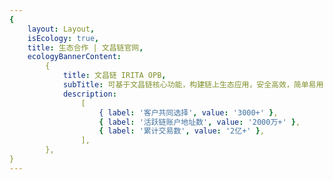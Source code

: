 ```yaml
---
{
    layout: Layout,
    isEcology: true,
    title: 生态合作 | 文昌链官网,
    ecologyBannerContent:
        {
            title: 文昌链 IRITA OPB,
            subTitle: 可基于文昌链核心功能，构建链上生态应用，安全高效，简单易用,
            description:
                [
                    { label: '客户共同选择', value: '3000+' },
                    { label: '活跃链账户地址数', value: '2000万+' },
                    { label: '累计交易数', value: '2亿+' },
                ],
        },
}
---
```

